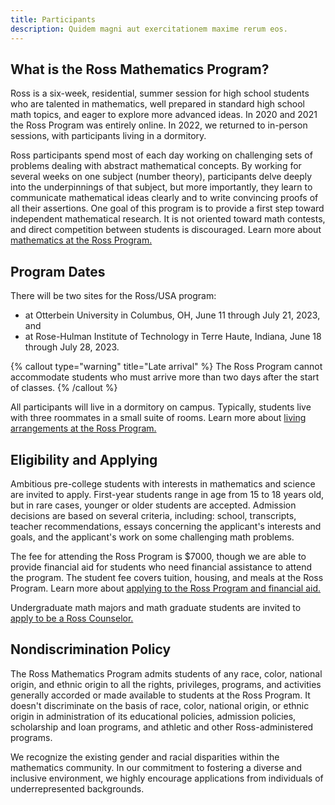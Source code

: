 ```yaml
---
title: Participants
description: Quidem magni aut exercitationem maxime rerum eos.
---
```


## What is the Ross Mathematics Program?

Ross is a six-week, residential, summer session for high school students who are talented in mathematics, well prepared in standard high school math topics, and eager to explore more advanced ideas. In 2020 and 2021 the Ross Program was entirely online. In 2022, we returned to in-person sessions, with participants living in a dormitory.

Ross participants spend most of each day working on challenging sets of problems dealing with abstract mathematical concepts. By working for several weeks on one subject (number theory), participants delve deeply into the underpinnings of that subject, but more importantly, they learn to communicate mathematical ideas clearly and to write convincing proofs of all their assertions. One goal of this program is to provide a first step toward independent mathematical research. It is not oriented toward math contests, and direct competition between students is discouraged. Learn more about [mathematics at the Ross Program.](/participants/math-at-ross)

## Program Dates

There will be two sites for the Ross/USA program:

- at Otterbein University in Columbus, OH, June 11 through July 21, 2023, and
- at Rose-Hulman Institute of Technology in Terre Haute, Indiana, June 18 through July 28, 2023.

{% callout type="warning" title="Late arrival" %}
The Ross Program cannot accommodate students who must arrive more than two days after the start of classes.
{% /callout %}

All participants will live in a dormitory on campus. Typically, students live with three roommates in a small suite of rooms. Learn more about [living arrangements at the Ross Program.](/participants/life-at-ross)

## Eligibility and Applying

Ambitious pre-college students with interests in mathematics and science are invited to apply. First-year students range in age from 15 to 18 years old, but in rare cases, younger or older students are accepted. Admission decisions are based on several criteria, including: school, transcripts, teacher recommendations, essays concerning the applicant's interests and goals, and the applicant's work on some challenging math problems.

The fee for attending the Ross Program is $7000, though we are able to provide financial aid for students who need financial assistance to attend the program. The student fee covers tuition, housing, and meals at the Ross Program. Learn more about [applying to the Ross Program and financial aid.](participants/to-apply)

Undergraduate math majors and math graduate students are invited to [apply to be a Ross Counselor.](counselors/to-apply)

## Nondiscrimination Policy

The Ross Mathematics Program admits students of any race, color, national origin, and ethnic origin to all the rights, privileges, programs, and activities generally accorded or made available to students at the Ross Program. It doesn't discriminate on the basis of race, color, national origin, or ethnic origin in administration of its educational policies, admission policies, scholarship and loan programs, and athletic and other Ross-administered programs.

We recognize the existing gender and racial disparities within the mathematics community. In our commitment to fostering a diverse and inclusive environment, we highly encourage applications from individuals of underrepresented backgrounds.